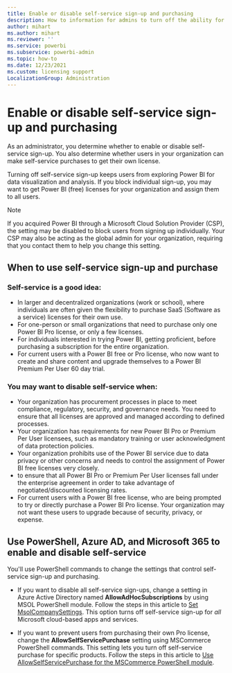 ```yaml
---
title: Enable or disable self-service sign-up and purchasing
description: How to information for admins to turn off the ability for users to sign up for Power BI service and purchase or upgrade a license.
author: mihart
ms.author: mihart
ms.reviewer: ''
ms.service: powerbi
ms.subservice: powerbi-admin
ms.topic: how-to
ms.date: 12/23/2021
ms.custom: licensing support
LocalizationGroup: Administration
---
```

# Enable or disable self-service sign-up and purchasing

As an administrator, you determine whether to enable or disable self-service sign-up. You also determine whether users in your organization can make self-service purchases to get their own license. 

Turning off self-service sign-up keeps users from exploring Power BI for data visualization and analysis. If you block individual sign-up, you may want to get Power BI (free) licenses for your organization and assign them to all users. 

> [!NOTE]
>If you acquired Power BI through a Microsoft Cloud Solution Provider (CSP), the setting may be disabled to block users from signing up individually. Your CSP may also be acting as the global admin for your organization, requiring that you contact them to help you change this setting.

## When to use self-service sign-up and purchase

### Self-service is a good idea: 

- In larger and decentralized organizations (work or school), where individuals are often given the flexibility to purchase SaaS (Software as a service) licenses for their own use. 
- For one-person or small organizations that need to purchase only one Power BI Pro license, or only a few licenses.
- For individuals interested in trying Power BI, getting proficient, before purchasing a subscription for the entire organization.
- For current users with a Power BI free or Pro license, who now want to create and share content and upgrade themselves to a Power BI Premium Per User 60 day trial. 

### You may want to disable self-service when:

- Your organization has procurement processes in place to meet compliance, regulatory, security, and governance needs. You need to ensure that all licenses are approved and managed according to defined processes. 
- Your organization has requirements for new Power BI Pro or Premium Per User licensees, such as mandatory training or user acknowledgment of data protection policies.
- Your organization prohibits use of the Power BI service due to data privacy or other concerns and needs to control the assignment of Power BI free licenses very closely.
- to ensure that all Power BI Pro or Premium Per User licenses fall under the enterprise agreement in order to take advantage of negotiated/discounted licensing rates.
- For current users with a Power BI free license, who are being prompted to try or directly purchase a Power BI Pro license. Your organization may not want these users to upgrade because of security, privacy, or expense.


## Use PowerShell, Azure AD, and Microsoft 365 to enable and disable self-service

You'll use PowerShell commands to change the settings that control self-service sign-up and purchasing. 

- If you want to disable all self-service sign-ups, change a setting in Azure Active Directory named **AllowAdHocSubscriptions** by using MSOL PowerShell module. Follow the steps in this article to [Set MsolCompanySettings](/powershell/module/msonline/set-msolcompanysettings). This option turns off self-service sign-up for *all* Microsoft cloud-based apps and services.

- If you want to prevent users from purchasing their own Pro license, change the **AllowSelfServicePurchase** setting using MSCommerce PowerShell commands. This setting lets you turn off self-service purchase for specific products. Follow the steps in this article to [Use AllowSelfServicePurchase for the MSCommerce PowerShell module](/microsoft-365/commerce/subscriptions/allowselfservicepurchase-powershell).
